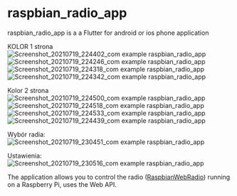
# raspbian_radio_app

raspbian_radio_app is a a Flutter for android or ios phone application 

KOLOR 1 strona
![Screenshot_20210719_224402_com example raspbian_radio_app](https://user-images.githubusercontent.com/27755739/126337788-d4028300-7f3c-440c-81a7-06163aad6a9c.jpg)
![Screenshot_20210719_224246_com example raspbian_radio_app](https://user-images.githubusercontent.com/27755739/126337794-c5af55e5-d453-4814-b393-7082f2ae854c.jpg)
![Screenshot_20210719_224318_com example raspbian_radio_app](https://user-images.githubusercontent.com/27755739/126337795-6368215e-43a1-4fff-9806-f54060306668.jpg)
![Screenshot_20210719_224342_com example raspbian_radio_app](https://user-images.githubusercontent.com/27755739/126337798-a7c59afa-685b-4f17-af73-3d17208bd0e3.jpg)

Kolor 2 strona
![Screenshot_20210719_224500_com example raspbian_radio_app](https://user-images.githubusercontent.com/27755739/126337978-aec571ae-390a-4138-ace3-5b5f2440ad2b.jpg)
![Screenshot_20210719_224518_com example raspbian_radio_app](https://user-images.githubusercontent.com/27755739/126337981-146871c5-5b98-4e2d-ade9-a2787eba472a.jpg)
![Screenshot_20210719_224533_com example raspbian_radio_app](https://user-images.githubusercontent.com/27755739/126337971-f46682e9-082b-4dfb-a147-465f62c59c08.jpg)
![Screenshot_20210719_224439_com example raspbian_radio_app](https://user-images.githubusercontent.com/27755739/126337976-f043886b-0a71-4c4d-89a1-d2537a7d8597.jpg)

Wybór radia:
![Screenshot_20210719_230451_com example raspbian_radio_app](https://user-images.githubusercontent.com/27755739/126338099-93e5d81a-78c1-4007-85d5-55cc8a6e66b1.jpg)

Ustawienia:
![Screenshot_20210719_230516_com example raspbian_radio_app](https://user-images.githubusercontent.com/27755739/126338053-e84c9683-5947-4540-8692-65aeac8edc15.jpg)



The application allows you to control the radio ([RaspbianWebRadio](https://github.com/paneee/RaspbianWebRadio)) running on a Raspberry Pi, uses the Web API.
